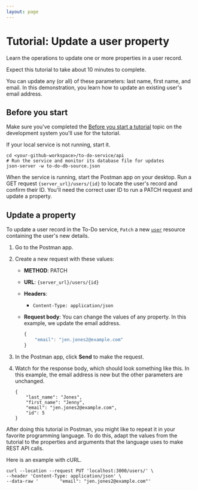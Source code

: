```yaml
---
layout: page
---
```


# Tutorial: Update a user property 

Learn the operations to update one or more properties in a user record.

Expect this tutorial to take about 10 minutes to complete.

You can update any (or all) of these parameters: last name, first name, and email. In this demonstration, you learn how to update an existing user's email address.

## Before you start

Make sure you've completed the [Before you start a tutorial](before-you-start-a-tutorial) topic on the development system you'll use for the tutorial.

If your local service is not running, start it.

```
cd <your-github-workspace>/to-do-service/api
# Run the service and monitor its database file for updates
json-server -w to-do-db-source.json
```

When the service is running, start the Postman app on your desktop. Run a GET request `{server_url}/users/{id}` to locate the user's record and confirm their ID. You'll need the correct user ID to run a PATCH request and update a property.

## Update a property

To update a user record in the To-Do service, `Patch` a new [`user`](../api/user) resource containing the user's new details.

1. Go to the Postman app.
1. Create a new request with these values:
    * **METHOD**: PATCH
    * **URL**: `{server_url}/users/{id}`
    * **Headers**:
        * `Content-Type: application/json`
    * **Request body**:
        You can change the values of any property. In this example, we update the email address.

        ```js
        {
            "email": "jen.jones2@example.com"
        }
        ```

1. In the Postman app, click **Send** to make the request.
1. Watch for the response body, which should look something like this. In this example, the email address is new but the other parameters are unchanged.

    ```
    {
        "last_name": "Jones",
        "first_name": "Jenny",
        "email": "jen.jones2@example.com",
        "id": 5
    }
    ```

After doing this tutorial in Postman, you might like to repeat it in
your favorite programming language. To do this, adapt the values from
the tutorial to the properties and arguments that the language uses to
make REST API calls.

Here is an example with cURL.

```
curl --location --request PUT 'localhost:3000/users/' \
--header 'Content-Type: application/json' \
--data-raw '        "email": "jen.jones2@example.com"'
```
